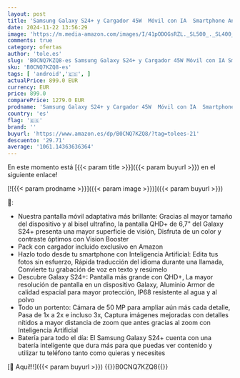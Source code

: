 ```yaml
---
layout: post
title: 'Samsung Galaxy S24+ y Cargador 45W  Móvil con IA  Smartphone Android  12GB RAM Más Rápida  512GB Almacenamiento  Cámara 50MP  Gran Pantalla  Batería Larga Duración  Negro Onyx  Versión Española '
date: 2024-11-22 13:56:29
image: 'https://m.media-amazon.com/images/I/41pODOGsRZL._SL500_._SL400_.jpg'
comments: true
category: ofertas
author: 'tole.es'
slug: 'B0CNQ7KZQ8-es Samsung Galaxy S24+ y Cargador 45W Móvil con IA Smartphone...'
sku: 'B0CNQ7KZQ8-es'
tags: [ 'android','🇪🇸', ]
actualPrice: 899.0 EUR
currency: EUR
price: 899.0
comparePrice: 1279.0 EUR
prodname: 'Samsung Galaxy S24+ y Cargador 45W  Móvil con IA  Smartphone Android  12GB RAM Más Rápida  512GB Almacenamiento  Cámara 50MP  Gran Pantalla  Batería Larga Duración  Negro Onyx  Versión Española '
country: 'es'
flag: '🇪🇸'
brand: ''
buyurl: 'https://www.amazon.es/dp/B0CNQ7KZQ8/?tag=tolees-21'
descuento: '29.71'
average: '1061.14363636364'
---
```


En este momento está [{{< param title >}}]({{< param buyurl >}}) en el siguiente enlace!

[![{{< param prodname >}}]({{< param image >}})]({{< param buyurl >}})

🔎:

- Nuestra pantalla móvil adaptativa más brillante: Gracias al mayor tamaño del dispositivo y al bisel ultrafino, la pantalla QHD+ de 6,7" del Galaxy S24+ presenta una mayor superficie de visión, Disfruta de un color y contraste óptimos con Vision Booster
- Pack con cargador incluido exclusivo en Amazon
- Hazlo todo desde tu smartphone con Inteligencia Artificial: Edita tus fotos sin esfuerzo, Rápida traducción del idioma durante una llamada, Convierte tu grabación de voz en texto y resúmelo
- Descubre Galaxy S24+: Pantalla más grande con QHD+, La mayor resolución de pantalla en un dispositivo Galaxy, Aluminio Armor de calidad espacial para mayor protección, IP68 resistente al agua y al polvo
- Todo un portento: Cámara de 50 MP para ampliar aún más cada detalle, Pasa de 1x a 2x e incluso 3x, Captura imágenes mejoradas con detalles nítidos a mayor distancia de zoom que antes gracias al zoom con Inteligencia Artificial
- Batería para todo el día: El Samsung Galaxy S24+ cuenta con una batería inteligente que dura más para que puedas ver contenido y utilizar tu teléfono tanto como quieras y necesites

[🛒 Aquí!!!]({{< param buyurl >}})
{{<world>}}B0CNQ7KZQ8{{</world>}}
